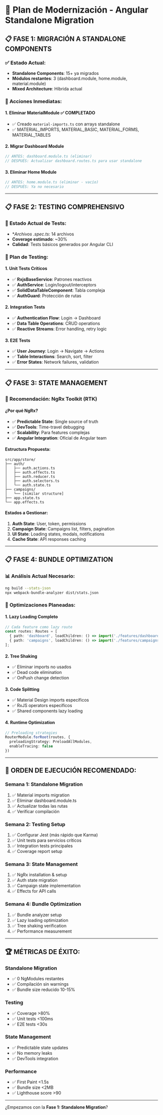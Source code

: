# 🚀 Plan de Modernización - Angular Standalone Migration

## 📋 **FASE 1: MIGRACIÓN A STANDALONE COMPONENTS**

### ✅ **Estado Actual:**
- **Standalone Components**: 15+ ya migrados
- **Módulos restantes**: 3 (dashboard.module, home.module, material.module)
- **Mixed Architecture**: Híbrida actual

### 🎯 **Acciones Inmediatas:**

#### 1. **Eliminar MaterialModule** ✅ COMPLETADO
- ✅ Creado `material-imports.ts` con arrays standalone
- ✅ MATERIAL_IMPORTS, MATERIAL_BASIC, MATERIAL_FORMS, MATERIAL_TABLES

#### 2. **Migrar Dashboard Module**
```typescript
// ANTES: dashboard.module.ts (eliminar)
// DESPUÉS: Actualizar dashboard.routes.ts para usar standalone
```

#### 3. **Eliminar Home Module**
```typescript
// ANTES: home.module.ts (eliminar - vacío)
// DESPUÉS: Ya no necesario
```

---

## 📋 **FASE 2: TESTING COMPREHENSIVO**

### 🧪 **Estado Actual de Tests:**
- **Archivos *.spec.ts**: 14 archivos
- **Coverage estimado**: ~30%
- **Calidad**: Tests básicos generados por Angular CLI

### 🎯 **Plan de Testing:**

#### 1. **Unit Tests Críticos**
- ✅ **RxjsBaseService**: Patrones reactivos
- ✅ **AuthService**: Login/logout/interceptors
- ✅ **SolidDataTableComponent**: Tabla compleja
- ✅ **AuthGuard**: Protección de rutas

#### 2. **Integration Tests**
- ✅ **Authentication Flow**: Login → Dashboard
- ✅ **Data Table Operations**: CRUD operations
- ✅ **Reactive Streams**: Error handling, retry logic

#### 3. **E2E Tests**
- ✅ **User Journey**: Login → Navigate → Actions
- ✅ **Table Interactions**: Search, sort, filter
- ✅ **Error States**: Network failures, validation

---

## 📋 **FASE 3: STATE MANAGEMENT**

### 🎯 **Recomendación: NgRx Toolkit (RTK)**

#### ¿Por qué NgRx?
- ✅ **Predictable State**: Single source of truth
- ✅ **DevTools**: Time-travel debugging
- ✅ **Scalability**: Para features complejas
- ✅ **Angular Integration**: Oficial de Angular team

#### **Estructura Propuesta:**
```
src/app/store/
├── auth/
│   ├── auth.actions.ts
│   ├── auth.effects.ts
│   ├── auth.reducer.ts
│   ├── auth.selectors.ts
│   └── auth.state.ts
├── campaigns/
│   └── [similar structure]
├── app.state.ts
└── app.effects.ts
```

#### **Estados a Gestionar:**
1. **Auth State**: User, token, permissions
2. **Campaign State**: Campaigns list, filters, pagination
3. **UI State**: Loading states, modals, notifications
4. **Cache State**: API responses caching

---

## 📋 **FASE 4: BUNDLE OPTIMIZATION**

### 📊 **Análisis Actual Necesario:**
```bash
ng build --stats-json
npx webpack-bundle-analyzer dist/stats.json
```

### 🎯 **Optimizaciones Planeadas:**

#### 1. **Lazy Loading Completo**
```typescript
// Cada feature como lazy route
const routes: Routes = [
  { path: 'dashboard', loadChildren: () => import('./features/dashboard/dashboard.routes') },
  { path: 'campaigns', loadChildren: () => import('./features/campaigns/campaigns.routes') }
];
```

#### 2. **Tree Shaking**
- ✅ Eliminar imports no usados
- ✅ Dead code elimination
- ✅ OnPush change detection

#### 3. **Code Splitting**
- ✅ Material Design imports específicos
- ✅ RxJS operators específicos
- ✅ Shared components lazy loading

#### 4. **Runtime Optimization**
```typescript
// Preloading strategies
RouterModule.forRoot(routes, {
  preloadingStrategy: PreloadAllModules,
  enableTracing: false
})
```

---

## 🎯 **ORDEN DE EJECUCIÓN RECOMENDADO:**

### **Semana 1: Standalone Migration**
1. ✅ Material imports migration
2. ✅ Eliminar dashboard.module.ts
3. ✅ Actualizar todas las rutas
4. ✅ Verificar compilación

### **Semana 2: Testing Setup**
1. ✅ Configurar Jest (más rápido que Karma)
2. ✅ Unit tests para servicios críticos
3. ✅ Integration tests principales
4. ✅ Coverage report setup

### **Semana 3: State Management**
1. ✅ NgRx installation & setup
2. ✅ Auth state migration
3. ✅ Campaign state implementation
4. ✅ Effects for API calls

### **Semana 4: Bundle Optimization**
1. ✅ Bundle analyzer setup
2. ✅ Lazy loading optimization
3. ✅ Tree shaking verification
4. ✅ Performance measurement

---

## 🏆 **MÉTRICAS DE ÉXITO:**

### **Standalone Migration**
- ✅ 0 NgModules restantes
- ✅ Compilación sin warnings
- ✅ Bundle size reducido 10-15%

### **Testing**
- ✅ Coverage >80%
- ✅ Unit tests <100ms
- ✅ E2E tests <30s

### **State Management**
- ✅ Predictable state updates
- ✅ No memory leaks
- ✅ DevTools integration

### **Performance**
- ✅ First Paint <1.5s
- ✅ Bundle size <2MB
- ✅ Lighthouse score >90

---

¿Empezamos con la **Fase 1: Standalone Migration**?
